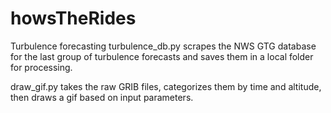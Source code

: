 # howsTheRides
Turbulence forecasting
turbulence_db.py scrapes the NWS GTG database for the last group of turbulence forecasts and saves them in a local folder for processing.

draw_gif.py takes the raw GRIB files, categorizes them by time and altitude, then draws a gif based on input parameters.
